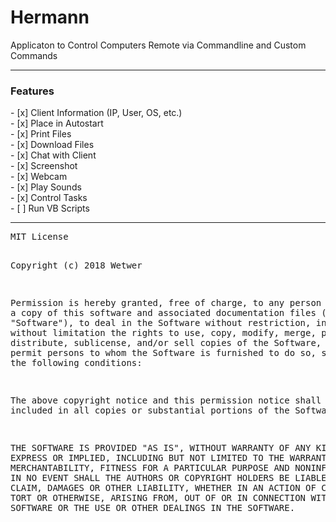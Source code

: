 <h1>Hermann</h1>
<p>Applicaton to Control Computers Remote via Commandline and Custom Commands</p>
<hr>
<h3>Features</h3>
- [x] Client Information (IP, User, OS, etc.)<br>
- [x] Place in Autostart<br>
- [x] Print Files<br>
- [x] Download Files<br>
- [x] Chat with Client<br>
- [x] Screenshot<br>
- [x] Webcam<br>
- [x] Play Sounds<br>
- [x] Control Tasks<br>
- [ ] Run VB Scripts<br>
<hr>
<pre>
MIT License

Copyright (c) 2018 Wetwer

Permission is hereby granted, free of charge, to any person obtaining a copy
of this software and associated documentation files (the "Software"), to deal
in the Software without restriction, including without limitation the rights
to use, copy, modify, merge, publish, distribute, sublicense, and/or sell
copies of the Software, and to permit persons to whom the Software is
furnished to do so, subject to the following conditions:

The above copyright notice and this permission notice shall be included in all
copies or substantial portions of the Software.

THE SOFTWARE IS PROVIDED "AS IS", WITHOUT WARRANTY OF ANY KIND, EXPRESS OR
IMPLIED, INCLUDING BUT NOT LIMITED TO THE WARRANTIES OF MERCHANTABILITY,
FITNESS FOR A PARTICULAR PURPOSE AND NONINFRINGEMENT. IN NO EVENT SHALL THE
AUTHORS OR COPYRIGHT HOLDERS BE LIABLE FOR ANY CLAIM, DAMAGES OR OTHER
LIABILITY, WHETHER IN AN ACTION OF CONTRACT, TORT OR OTHERWISE, ARISING FROM,
OUT OF OR IN CONNECTION WITH THE SOFTWARE OR THE USE OR OTHER DEALINGS IN THE
SOFTWARE.
</pre>
